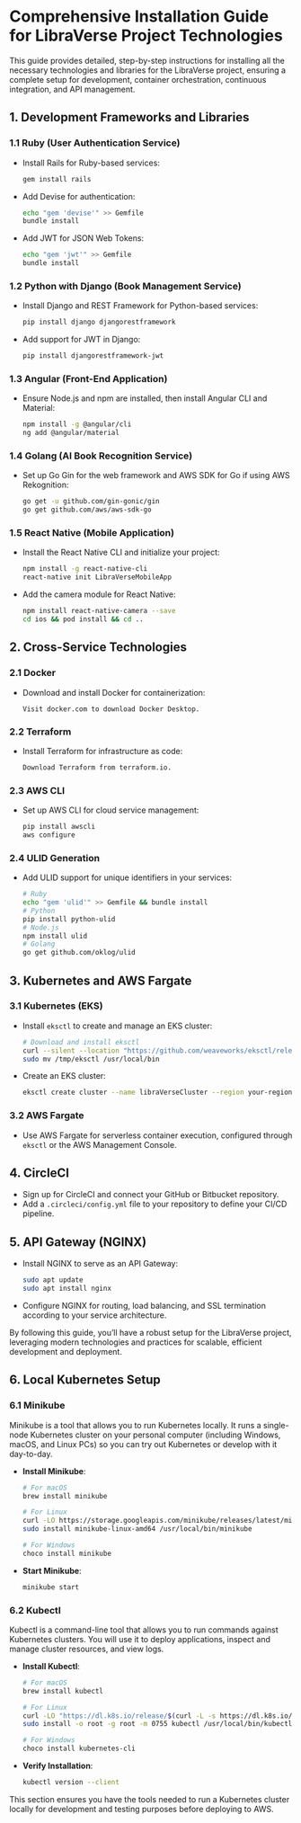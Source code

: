 
# Comprehensive Installation Guide for LibraVerse Project Technologies

This guide provides detailed, step-by-step instructions for installing all the necessary technologies and libraries for the LibraVerse project, ensuring a complete setup for development, container orchestration, continuous integration, and API management.

## 1. Development Frameworks and Libraries

### 1.1 Ruby (User Authentication Service)

- Install Rails for Ruby-based services:
  ```bash
  gem install rails
  ```

- Add Devise for authentication:
  ```bash
  echo "gem 'devise'" >> Gemfile
  bundle install
  ```

- Add JWT for JSON Web Tokens:
  ```bash
  echo "gem 'jwt'" >> Gemfile
  bundle install
  ```

### 1.2 Python with Django (Book Management Service)

- Install Django and REST Framework for Python-based services:
  ```bash
  pip install django djangorestframework
  ```

- Add support for JWT in Django:
  ```bash
  pip install djangorestframework-jwt
  ```

### 1.3 Angular (Front-End Application)

- Ensure Node.js and npm are installed, then install Angular CLI and Material:
  ```bash
  npm install -g @angular/cli
  ng add @angular/material
  ```

### 1.4 Golang (AI Book Recognition Service)

- Set up Go Gin for the web framework and AWS SDK for Go if using AWS Rekognition:
  ```bash
  go get -u github.com/gin-gonic/gin
  go get github.com/aws/aws-sdk-go
  ```

### 1.5 React Native (Mobile Application)

- Install the React Native CLI and initialize your project:
  ```bash
  npm install -g react-native-cli
  react-native init LibraVerseMobileApp
  ```

- Add the camera module for React Native:
  ```bash
  npm install react-native-camera --save
  cd ios && pod install && cd ..
  ```

## 2. Cross-Service Technologies

### 2.1 Docker

- Download and install Docker for containerization:
  ```plaintext
  Visit docker.com to download Docker Desktop.
  ```

### 2.2 Terraform

- Install Terraform for infrastructure as code:
  ```bash
  Download Terraform from terraform.io.
  ```

### 2.3 AWS CLI

- Set up AWS CLI for cloud service management:
  ```bash
  pip install awscli
  aws configure
  ```

### 2.4 ULID Generation

- Add ULID support for unique identifiers in your services:
  ```bash
  # Ruby
  echo "gem 'ulid'" >> Gemfile && bundle install
  # Python
  pip install python-ulid
  # Node.js
  npm install ulid
  # Golang
  go get github.com/oklog/ulid
  ```

## 3. Kubernetes and AWS Fargate

### 3.1 Kubernetes (EKS)

- Install `eksctl` to create and manage an EKS cluster:
  ```bash
  # Download and install eksctl
  curl --silent --location "https://github.com/weaveworks/eksctl/releases/latest/download/eksctl_$(uname -s)_amd64.tar.gz" | tar xz -C /tmp
  sudo mv /tmp/eksctl /usr/local/bin
  ```

- Create an EKS cluster:
  ```bash
  eksctl create cluster --name libraVerseCluster --region your-region --fargate
  ```

### 3.2 AWS Fargate

- Use AWS Fargate for serverless container execution, configured through `eksctl` or the AWS Management Console.

## 4. CircleCI

- Sign up for CircleCI and connect your GitHub or Bitbucket repository.
- Add a `.circleci/config.yml` file to your repository to define your CI/CD pipeline.

## 5. API Gateway (NGINX)

- Install NGINX to serve as an API Gateway:
  ```bash
  sudo apt update
  sudo apt install nginx
  ```
- Configure NGINX for routing, load balancing, and SSL termination according to your service architecture.

By following this guide, you’ll have a robust setup for the LibraVerse project, leveraging modern technologies and practices for scalable, efficient development and deployment.

## 6. Local Kubernetes Setup

### 6.1 Minikube

Minikube is a tool that allows you to run Kubernetes locally. It runs a single-node Kubernetes cluster on your personal computer (including Windows, macOS, and Linux PCs) so you can try out Kubernetes or develop with it day-to-day.

- **Install Minikube**:
  ```bash
  # For macOS
  brew install minikube
  
  # For Linux
  curl -LO https://storage.googleapis.com/minikube/releases/latest/minikube-linux-amd64
  sudo install minikube-linux-amd64 /usr/local/bin/minikube
  
  # For Windows
  choco install minikube
  ```

- **Start Minikube**:
  ```bash
  minikube start
  ```

### 6.2 Kubectl

Kubectl is a command-line tool that allows you to run commands against Kubernetes clusters. You will use it to deploy applications, inspect and manage cluster resources, and view logs.

- **Install Kubectl**:
  ```bash
  # For macOS
  brew install kubectl
  
  # For Linux
  curl -LO "https://dl.k8s.io/release/$(curl -L -s https://dl.k8s.io/release/stable.txt)/bin/linux/amd64/kubectl"
  sudo install -o root -g root -m 0755 kubectl /usr/local/bin/kubectl
  
  # For Windows
  choco install kubernetes-cli
  ```

- **Verify Installation**:
  ```bash
  kubectl version --client
  ```

This section ensures you have the tools needed to run a Kubernetes cluster locally for development and testing purposes before deploying to AWS.
